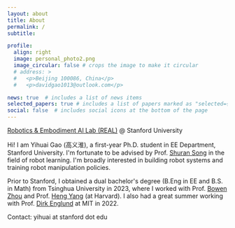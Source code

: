 ```yaml
---
layout: about
title: About
permalink: /
subtitle: 

profile:
  align: right
  image: personal_photo2.png
  image_circular: false # crops the image to make it circular
  # address: >
  #   <p>Beijing 100086, China</p>
  #   <p>davidgao1013@outlook.com</p>

news: true  # includes a list of news items
selected_papers: true # includes a list of papers marked as "selected={true}"
social: false  # includes social icons at the bottom of the page
---
```


<!-- Write your biography here. Tell the world about yourself. Link to your favorite [subreddit](http://reddit.com). You can put a picture in, too. The code is already in, just name your picture `prof_pic.jpg` and put it in the `img/` folder.

Put your address / P.O. box / other info right below your picture. You can also disable any these elements by editing `profile` property of the YAML header of your `_pages/about.md`. Edit `_bibliography/papers.bib` and Jekyll will render your [publications page](/al-folio/publications/) automatically. -->

<!-- Link to your social media connections, too. This theme is set up to use [Font Awesome icons](http://fortawesome.github.io/Font-Awesome/) and [Academicons](https://jpswalsh.github.io/academicons/), like the ones below. Add your Facebook, Twitter, LinkedIn, Google Scholar, or just disable all of them. -->

<a href='https://real.stanford.edu/'>Robotics & Embodiment AI Lab (REAL)</a> @ Stanford University 

Hi! I am Yihuai Gao (高义淮), a first-year Ph.D. student in EE Department, Stanford University. I'm fortunate to be advised by Prof. [Shuran Song](https://shurans.github.io/) in the field of robot learning. I'm broadly interested in building robot systems and training robot manipulation policies. 

Prior to Stanford, I obtained a dual bachelor's degree (B.Eng in EE and B.S. in Math) from Tsinghua University in 2023, where I worked with Prof. [Bowen Zhou](http://c3i.ee.tsinghua.edu.cn/en/author/bowen-zhou/) and Prof. [Heng Yang](https://hankyang.seas.harvard.edu/) (at Harvard). I also had a great summer working with Prof. [Dirk Englund](https://scholar.google.com/citations?user=ZFpENKoAAAAJ&hl=en) at MIT in 2022.

Contact: yihuai at stanford dot edu

